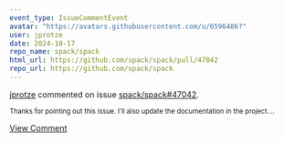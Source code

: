 ```yaml
---
event_type: IssueCommentEvent
avatar: "https://avatars.githubusercontent.com/u/6596486?"
user: jprotze
date: 2024-10-17
repo_name: spack/spack
html_url: https://github.com/spack/spack/pull/47042
repo_url: https://github.com/spack/spack
---
```


<a href='https://github.com/jprotze' target='_blank'>jprotze</a> commented on issue <a href='https://github.com/spack/spack/pull/47042' target='_blank'>spack/spack#47042</a>.

<small>Thanks for pointing out this issue. I'll also update the documentation in the project....</small>

<a href='https://github.com/spack/spack/pull/47042' target='_blank'>View Comment</a>